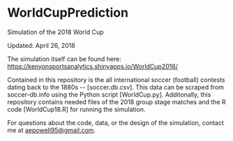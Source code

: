 # WorldCupPrediction
Simulation of the 2018 World Cup

Updated: April 26, 2018

The simulation itself can be found here: https://kenyonsportsanalytics.shinyapps.io/WorldCup2018/

Contained in this repository is the all international soccer (football) contests dating back to the 1880s -- [soccer.db.csv]. This data can be scraped from soccer-db.info using the Python script [WorldCup.py]. Additonally, this repository contains needed files of the 2018 group stage matches and the R code [WorldCup18.R] for running the simulation.

For questions about the code, data, or the design of the simulation, contact me at aepowell95@gmail.com.

